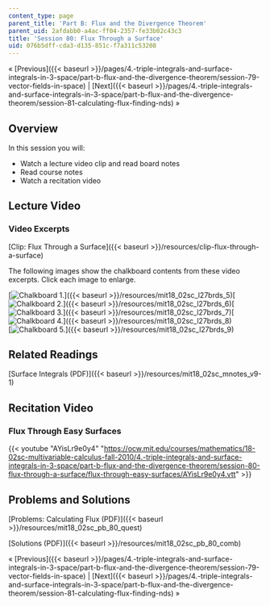 ```yaml
---
content_type: page
parent_title: 'Part B: Flux and the Divergence Theorem'
parent_uid: 2afdabb0-a4ac-ff04-2357-fe33b02c43c3
title: 'Session 80: Flux Through a Surface'
uid: 076b5dff-cda3-d135-851c-f7a311c53208
---
```


« [Previous]({{< baseurl >}}/pages/4.-triple-integrals-and-surface-integrals-in-3-space/part-b-flux-and-the-divergence-theorem/session-79-vector-fields-in-space) | [Next]({{< baseurl >}}/pages/4.-triple-integrals-and-surface-integrals-in-3-space/part-b-flux-and-the-divergence-theorem/session-81-calculating-flux-finding-nds) »

Overview
--------

In this session you will:

*   Watch a lecture video clip and read board notes
*   Read course notes
*   Watch a recitation video

Lecture Video
-------------

### Video Excerpts

[Clip: Flux Through a Surface]({{< baseurl >}}/resources/clip-flux-through-a-surface)

The following images show the chalkboard contents from these video excerpts. Click each image to enlarge.

[![Chalkboard 1.](BASEURL_PLACEHOLDER/resources/mit18_02sc_l27brds_5a)]({{< baseurl >}}/resources/mit18_02sc_l27brds_5)[![Chalkboard 2.](BASEURL_PLACEHOLDER/resources/mit18_02sc_l27brds_6a)]({{< baseurl >}}/resources/mit18_02sc_l27brds_6)[![Chalkboard 3.](BASEURL_PLACEHOLDER/resources/mit18_02sc_l27brds_7a)]({{< baseurl >}}/resources/mit18_02sc_l27brds_7)[![Chalkboard 4.](BASEURL_PLACEHOLDER/resources/mit18_02sc_l27brds_8a)]({{< baseurl >}}/resources/mit18_02sc_l27brds_8)  
[![Chalkboard 5.](BASEURL_PLACEHOLDER/resources/mit18_02sc_l27brds_9a)]({{< baseurl >}}/resources/mit18_02sc_l27brds_9)

Related Readings
----------------

[Surface Integrals (PDF)]({{< baseurl >}}/resources/mit18_02sc_mnotes_v9-1)

Recitation Video
----------------

### Flux Through Easy Surfaces

{{< youtube "AYisLr9e0y4" "https://ocw.mit.edu/courses/mathematics/18-02sc-multivariable-calculus-fall-2010/4.-triple-integrals-and-surface-integrals-in-3-space/part-b-flux-and-the-divergence-theorem/session-80-flux-through-a-surface/flux-through-easy-surfaces/AYisLr9e0y4.vtt" >}}

Problems and Solutions
----------------------

[Problems: Calculating Flux (PDF)]({{< baseurl >}}/resources/mit18_02sc_pb_80_quest)

[Solutions (PDF)]({{< baseurl >}}/resources/mit18_02sc_pb_80_comb)

« [Previous]({{< baseurl >}}/pages/4.-triple-integrals-and-surface-integrals-in-3-space/part-b-flux-and-the-divergence-theorem/session-79-vector-fields-in-space) | [Next]({{< baseurl >}}/pages/4.-triple-integrals-and-surface-integrals-in-3-space/part-b-flux-and-the-divergence-theorem/session-81-calculating-flux-finding-nds) »